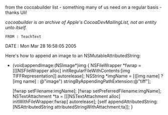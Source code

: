from the cocoabuilder list - something many of us need on a regular basis - thanks Uli!

*cocoabuilder is an archive of Apple's CocoaDevMailingList, not an entity unto itself.*

    FROM : TeachText
DATE : Mon Mar 28 16:58:05 2005

Here's how to append an image to an NSMutableAttributedString:

- (void)appendImage:(NSImage*)img
{
  NSFileWrapper *fwrap = [[[NSFileWrapper alloc] initRegularFileWithContents:[img TIFFRepresentation]] autorelease];
  NSString *imgName = [([img name] ? [img name] : @"image") stringByAppendingPathExtension:@"tiff"];

  [fwrap setFilename:imgName];
  [fwrap setPreferredFilename:imgName];
  NSTextAttachment *ta = [[[NSTextAttachment alloc] initWithFileWrapper:fwrap] autorelease];
  [self appendAttributedString:[NSAttributedString attributedStringWithAttachment:ta]];
}
